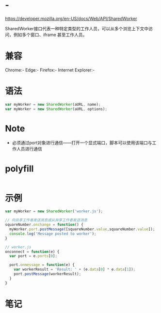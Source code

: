 # -

https://developer.mozilla.org/en-US/docs/Web/API/SharedWorker

SharedWorker接口代表一种特定类型的工作人员，可以从多个浏览上下文中访问，例如多个窗口、iframe 甚至工作人员。

# 兼容

Chrome:-
Edge:-
Firefox:-
Internet Explorer:-

# 语法

```js
var myWorker = new SharedWorker(aURL, name);
var myWorker = new SharedWorker(aURL, options);
```

# Note

- 必须通过port对象进行通信——打开一个显式端口，脚本可以使用该端口与工作人员进行通信

# polyfill

```js

```

# 示例

```js
var myWorker = new SharedWorker('worker.js');

// 向共享工作者发送消息或从共享工作者发送消息
squareNumber.onchange = function() {
  myWorker.port.postMessage([squareNumber.value,squareNumber.value]);
  console.log('Message posted to worker');
}
```

```js
// worker.js
onconnect = function(e) {
  var port = e.ports[0];

  port.onmessage = function(e) {
    var workerResult = 'Result: ' + (e.data[0] * e.data[1]);
    port.postMessage(workerResult);
  }
}
```

# 笔记
